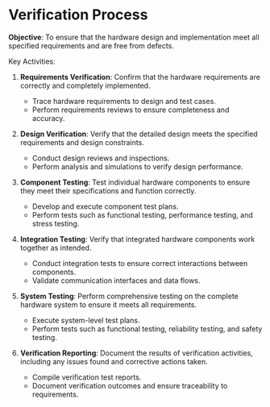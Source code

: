 # Verification Process

**Objective**: To ensure that the hardware design and implementation meet all specified requirements and are free from defects.

Key Activities:

1. **Requirements Verification**: Confirm that the hardware requirements are correctly and completely implemented.

   - Trace hardware requirements to design and test cases.
   - Perform requirements reviews to ensure completeness and accuracy.

2. **Design Verification**: Verify that the detailed design meets the specified requirements and design constraints.

   - Conduct design reviews and inspections.
   - Perform analysis and simulations to verify design performance.

3. **Component Testing**: Test individual hardware components to ensure they meet their specifications and function correctly.

   - Develop and execute component test plans.
   - Perform tests such as functional testing, performance testing, and stress testing.

4. **Integration Testing**: Verify that integrated hardware components work together as intended.

   - Conduct integration tests to ensure correct interactions between components.
   - Validate communication interfaces and data flows.

5. **System Testing**: Perform comprehensive testing on the complete hardware system to ensure it meets all requirements.

   - Execute system-level test plans.
   - Perform tests such as functional testing, reliability testing, and safety testing.

6. **Verification Reporting**: Document the results of verification activities, including any issues found and corrective actions taken.

   - Compile verification test reports.
   - Document verification outcomes and ensure traceability to requirements.
